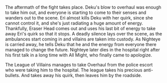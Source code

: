 The aftermath of the fight takes place. Deku's blow to overhaul was enough to take him out, and everyone is starting to come to their senses and wanders out to the scene. Eri almost kills Deku with her quirk, since she cannot control it, and she's just radiating a huge amount of energy. Thankfully, Eraser Head comes out and uses his last bit of energy to take away Eri's quirk so that it stops. A deadly silence lays over the scene, as the ambulances start coming in and villains are taken into custody. As Nighteye is carried away, he tells Deku that he and the energy from everyone there managed to change the future. Nighteye later dies in the hospital right after his first talk in a long time with All Might, who finally came to apologize. 

The League of Villains manages to take Overhaul from the police escort who were taking him to the hospital. The league takes his precious anti- bullets. And takes away his quirk, then leaves him by the roadside.